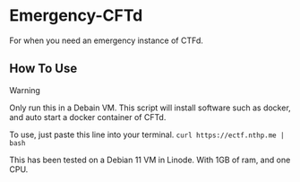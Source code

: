 # Emergency-CFTd

For when you need an emergency instance of CTFd.

## How To Use

> [!WARNING]
> Only run this in a Debain VM. This script will install software such as docker, and auto start a docker container of CFTd.

To use, just paste this line into your terminal.
`curl https://ectf.nthp.me | bash`

This has been tested on a Debian 11 VM in Linode. With 1GB of ram, and one CPU.
